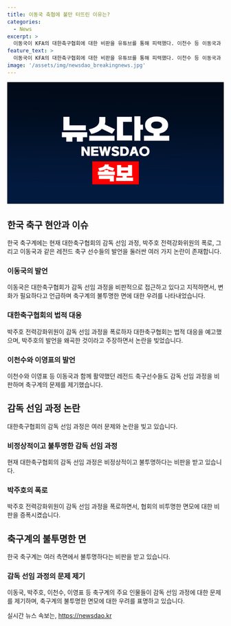 ```yaml
---
title: 이동국 축협에 불만 터뜨린 이유는?
categories:
  - News
excerpt: >
  이동국이 KFA의 대한축구협회에 대한 비판을 유튜브를 통해 피력했다. 이천수 등 이동국과 함께 활약했던 선배들도 감독 선임 과정에 문제를 지적했다. KFA는 감독 선임 과정을 폭로한 박주호에 대한 법적 대응을 예고했다. 이에 대한 축구 팬들과 관심자들의 이목이 집중되고 있다.
feature_text: >
  이동국이 KFA의 대한축구협회에 대한 비판을 유튜브를 통해 피력했다. 이천수 등 이동국과 함께 활약했던 선배들도 감독 선임 과정에 문제를 지적했다. KFA는 감독 선임 과정을 폭로한 박주호에 대한 법적 대응을 예고했다. 이에 대한 축구 팬들과 관심자들의 이목이 집중되고 있다.
image: '/assets/img/newsdao_breakingnews.jpg'
---
```


<p><img src="/assets/img/newsdao_breakingnews.jpg" alt="firstkoreanews 속보" /></p>

<h2 data-ke-size="size26">한국 축구 현안과 이슈</h2>

<p data-ke-size="size16">한국 축구계에는 현재 대한축구협회의 감독 선임 과정, 박주호 전력강화위원의 폭로, 그리고 이동국과 같은 레전드 축구 선수들의 발언을 둘러싼 여러 가지 논란이 존재합니다.</p>

<h3>이동국의 발언</h3>

<p data-ke-size="size16">이동국은 대한축구협회가 감독 선임 과정을 비판적으로 접근하고 있다고 지적하면서, 변화가 필요하다고 언급하며 축구계의 불투명한 면에 대한 우려를 나타내었습니다.</p>

<h3>대한축구협회의 법적 대응</h3>

<p data-ke-size="size16">박주호 전력강화위원이 감독 선임 과정을 폭로하자 대한축구협회는 법적 대응을 예고했으며, 박주호의 발언을 왜곡한 것이라고 주장하면서 논란을 빚었습니다.</p>

<h3>이천수와 이영표의 발언</h3>

<p data-ke-size="size16">이천수와 이영표 등 이동국과 함께 활약했던 레전드 축구선수들도 감독 선임 과정을 비판하며 축구계의 문제를 제기했습니다.</p>

<h2 data-ke-size="size26">감독 선임 과정 논란</h2>

<p data-ke-size="size16">대한축구협회의 감독 선임 과정은 여러 문제와 논란을 빚고 있습니다.</p>

<h3>비정상적이고 불투명한 감독 선임 과정</h3>

<p data-ke-size="size16">현재 대한축구협회의 감독 선임 과정은 비정상적이고 불투명하다는 비판을 받고 있습니다.</p>

<h3>박주호의 폭로</h3>

<p data-ke-size="size16">박주호 전력강화위원이 감독 선임 과정을 폭로하면서, 협회의 비투명한 면모에 대한 비판을 증폭시켰습니다.</p>

<h2 data-ke-size="size26">축구계의 불투명한 면</h2>

<p data-ke-size="size16">한국 축구계는 여러 측면에서 불투명하다는 비판을 받고 있습니다.</p>

<h3>감독 선임 과정의 문제 제기</h3>

<p data-ke-size="size16">이동국, 박주호, 이천수, 이영표 등 축구계의 주요 인물들이 감독 선임 과정에 대한 문제를 제기하며, 축구계의 불투명한 면모에 대한 우려를 표명하고 있습니다.</p>
실시간 뉴스 속보는, <a href="https://newsdao.kr" rel="dofollow">https://newsdao.kr</a>



